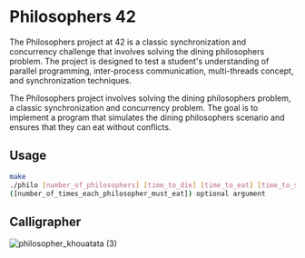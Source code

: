 # Philosophers 42

The Philosophers project at 42 is a classic synchronization and concurrency challenge that involves solving the dining philosophers problem. The project is designed to test a student's understanding of parallel programming, inter-process communication, multi-threads concept, and synchronization techniques.

The Philosophers project involves solving the dining philosophers problem, a classic synchronization and concurrency problem. The goal is to implement a program that simulates the dining philosophers scenario and ensures that they can eat without conflicts.


## Usage

```bash
make
./philo [number_of_philosophers] [time_to_die] [time_to_eat] [time_to_sleep]
([number_of_times_each_philosopher_must_eat]) optional argument
```

## Calligrapher

![philosopher_khouatata (3)](https://github.com/OMVR-49/Philosophers_42/assets/111209064/27423da6-1b82-4398-b37a-46f493bc0a48)
